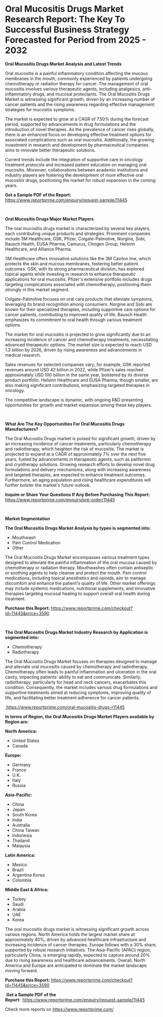 <p><h1>Oral Mucositis Drugs Market Research Report: The Key To Successful Business Strategy Forecasted for Period from 2025 - 2032</h1></p><p><strong>Oral Mucositis Drugs Market Analysis and Latest Trends</strong></p>
<p><p>Oral mucositis is a painful inflammatory condition affecting the mucous membranes in the mouth, commonly experienced by patients undergoing chemotherapy or radiation therapy for cancer. The management of oral mucositis involves various therapeutic agents, including analgesics, anti-inflammatory drugs, and mucosal protectants. The Oral Mucositis Drugs Market is witnessing significant growth, driven by an increasing number of cancer patients and the rising awareness regarding effective management strategies for mucositis symptoms.</p><p>The market is expected to grow at a CAGR of 7.50% during the forecast period, supported by advancements in drug formulations and the introduction of novel therapies. As the prevalence of cancer rises globally, there is an enhanced focus on developing effective treatment options for associated complications such as oral mucositis. Additionally, the growing investment in research and development by pharmaceutical companies aims to innovate better therapeutic solutions.</p><p>Current trends include the integration of supportive care in oncology treatment protocols and increased patient education on managing oral mucositis. Moreover, collaborations between academic institutions and industry players are fostering the development of more effective oral mucositis drugs, positioning the market for robust expansion in the coming years.</p></p>
<p><strong>Get a Sample PDF of the Report:&nbsp;</strong> <a href="https://www.reportprime.com/enquiry/request-sample/11445?utm_campaign=3532&utm_medium=2&utm_source=Github&utm_content=ia&utm_term=20032025&utm_id=oral-mucositis-drugs">https://www.reportprime.com/enquiry/request-sample/11445</a></p>
<p>&nbsp;</p>
<p><strong>Oral Mucositis Drugs Major Market Players</strong></p>
<p><p>The oral mucositis drugs market is characterized by several key players, each contributing unique products and strategies. Prominent companies include 3M Healthcare, GSK, Pfizer, Colgate-Palmolive, Norgine, Sobi, Bausch Health, EUSA Pharma, Camurus, Clinigen Group, Helsinn Healthcare, and Alliance Pharma.</p><p>3M Healthcare offers innovative solutions like the 3M Cavilon line, which protects the skin and mucous membranes, fostering better patient outcomes. GSK, with its strong pharmaceutical division, has explored topical agents while investing in research to enhance therapeutic applications for oral mucositis. Pfizer's extensive portfolio includes drugs targeting complications associated with chemotherapy, positioning them strongly in this market segment.</p><p>Colgate-Palmolive focuses on oral care products that alleviate symptoms, leveraging its brand recognition among consumers. Norgine and Sobi are known for their specialized therapies, including supportive care options for cancer patients, contributing to improved quality of life. Bausch Health emphasizes its commitment to oral health through various treatment options. </p><p>The market for oral mucositis is projected to grow significantly due to an increasing incidence of cancer and chemotherapy treatments, necessitating advanced therapeutic options. The market size is expected to reach USD 1.3 billion by 2026, driven by rising awareness and advancements in medical research.</p><p>Sales revenues for selected companies vary; for example, GSK reported revenues around USD 42 billion in 2022, while Pfizer’s sales reached approximately USD 100 billion in the same year, bolstered by its diverse product portfolio. Helsinn Healthcare and EUSA Pharma, though smaller, are also making significant contributions, emphasizing targeted therapies in oncology. </p><p>The competitive landscape is dynamic, with ongoing R&D presenting opportunities for growth and market expansion among these key players.</p></p>
<p>&nbsp;</p>
<p><strong>What Are The Key Opportunities For Oral Mucositis Drugs Manufacturers?</strong></p>
<p><p>The Oral Mucositis Drugs market is poised for significant growth, driven by an increasing incidence of cancer treatments, particularly chemotherapy and radiotherapy, which heighten the risk of mucositis. The market is projected to expand at a CAGR of approximately 7% over the next five years, fueled by advancements in therapeutic agents, such as palifermin and cryotherapy solutions. Growing research efforts to develop novel drug formulations and delivery mechanisms, along with increasing awareness and targeted therapies, are expected to enhance treatment outcomes. Furthermore, an aging population and rising healthcare expenditures will further bolster the market's future outlook.</p></p>
<p><strong>Inquire or Share Your Questions If Any Before Purchasing This Report:</strong> <a href="https://www.reportprime.com/enquiry/pre-order/11445?utm_campaign=3532&utm_medium=2&utm_source=Github&utm_content=ia&utm_term=20032025&utm_id=oral-mucositis-drugs">https://www.reportprime.com/enquiry/pre-order/11445</a></p>
<p>&nbsp;</p>
<p><strong>Market Segmentation</strong></p>
<p><strong>The Oral Mucositis Drugs Market Analysis by types is segmented into:</strong></p>
<p><ul><li>Mouthwash</li><li>Pain Control Medication</li><li>Other</li></ul></p>
<p><p>The Oral Mucositis Drugs Market encompasses various treatment types designed to alleviate the painful inflammation of the oral mucosa caused by chemotherapy or radiation therapy. Mouthwashes often contain antiseptic or soothing agents to help cleanse and protect the mouth. Pain control medications, including topical anesthetics and opioids, aim to manage discomfort and enhance the patient's quality of life. Other market offerings may include systemic medications, nutritional supplements, and innovative therapies targeting mucosal healing to support overall oral health during treatment.</p></p>
<p><strong>Purchase this Report:&nbsp;</strong><a href="https://www.reportprime.com/checkout?id=11445&price=3590&utm_campaign=3532&utm_medium=2&utm_source=Github&utm_content=ia&utm_term=20032025&utm_id=oral-mucositis-drugs">https://www.reportprime.com/checkout?id=11445&price=3590</a></p>
<p>&nbsp;</p>
<p><strong>The Oral Mucositis Drugs Market Industry Research by Application is segmented into:</strong></p>
<p><ul><li>Chemotherapy</li><li>Radiotherapy</li></ul></p>
<p><p>The Oral Mucositis Drugs Market focuses on therapies designed to manage and alleviate oral mucositis caused by chemotherapy and radiotherapy. Chemotherapy often leads to painful inflammation and ulceration in the oral cavity, impacting patients' ability to eat and communicate. Similarly, radiotherapy, particularly for head and neck cancers, exacerbates this condition. Consequently, the market includes various drug formulations and supportive treatments aimed at reducing symptoms, improving quality of life, and facilitating better treatment adherence for cancer patients.</p></p>
<p><a href="https://www.reportprime.com/oral-mucositis-drugs-r11445?utm_campaign=3532&utm_medium=2&utm_source=Github&utm_content=ia&utm_term=20032025&utm_id=oral-mucositis-drugs">&nbsp;https://www.reportprime.com/oral-mucositis-drugs-r11445</a></p>
<p><strong>In terms of Region, the Oral Mucositis Drugs Market Players available by Region are:</strong></p>
<p>
    <p> <strong> North America: </strong>
        <ul>
            <li>United States</li>
            <li>Canada</li>
        </ul>
        </p> 
    <p> <strong> Europe: </strong>
        <ul>
            <li>Germany</li>
            <li>France</li>
            <li>U.K.</li>
            <li>Italy</li>
            <li>Russia</li>
        </ul>
        </p> 
    <p> <strong> Asia-Pacific: </strong>
        <ul>
            <li>China</li>
            <li>Japan</li>
            <li>South Korea</li>
            <li>India</li>
            <li>Australia</li>
            <li>China Taiwan</li>
            <li>Indonesia</li>
            <li>Thailand</li>
            <li>Malaysia</li>
        </ul>
        </p> 
    <p> <strong> Latin America: </strong>
        <ul>
            <li>Mexico</li>
            <li>Brazil</li>
            <li>Argentina Korea</li>
            <li>Colombia</li>
        </ul>
        </p> 
    <p> <strong> Middle East & Africa: </strong>
        <ul>
            <li>Turkey</li>
            <li>Saudi</li>
            <li>Arabia</li>
            <li>UAE</li>
            <li>Korea</li>
        </ul>
    </p>
    </p>
<p><p>The oral mucositis drugs market is witnessing significant growth across various regions. North America holds the largest market share at approximately 40%, driven by advanced healthcare infrastructure and increasing incidence of cancer therapies. Europe follows with a 30% share, supported by robust research initiatives. The Asia-Pacific (APAC) region, particularly China, is emerging rapidly, expected to capture around 20% due to rising awareness and healthcare advancements. Overall, North America and Europe are anticipated to dominate the market landscape moving forward.</p></p>
<p><strong>Purchase this Report: </strong><a href="https://www.reportprime.com/checkout?id=11445&price=3590&utm_campaign=3532&utm_medium=2&utm_source=Github&utm_content=ia&utm_term=20032025&utm_id=oral-mucositis-drugs">https://www.reportprime.com/checkout?id=11445&price=3590</a></p>
<p>&nbsp;<strong>Get a Sample PDF of the Report:&nbsp;&nbsp;</strong><a href="https://www.reportprime.com/enquiry/request-sample/11445?utm_campaign=3532&utm_medium=2&utm_source=Github&utm_content=ia&utm_term=20032025&utm_id=oral-mucositis-drugs">https://www.reportprime.com/enquiry/request-sample/11445</a></p>
<p><strong></strong></p>
<p>Check more reports on <a href="https://www.reportprime.com/?utm_campaign=3532&utm_medium=2&utm_source=Github&utm_content=ia&utm_term=20032025&utm_id=oral-mucositis-drugs">https://www.reportprime.com/</a></p>